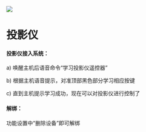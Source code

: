 ![](http://www.cspugoing.com/pcimg/help/Projector.png)

# 投影仪

#### 投影仪接入系统：

a) 唤醒主机后语音命令“学习投影仪遥控器”

b) 根据主机语音提示，对准顶部黑色部分学习相应按键

c) 直到主机提示学习成功，现在可以对投影仪进行控制了



#### 解绑：

功能设置中“删除设备”即可解绑